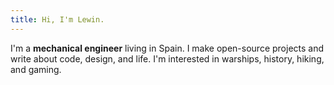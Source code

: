 ```yaml
---
title: Hi, I'm Lewin.
---
```


I'm a **mechanical engineer** living in Spain. I make open-source projects and write about code, design, and life. I'm interested in warships, history, hiking, and gaming.